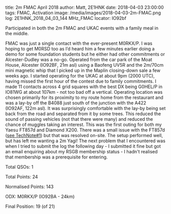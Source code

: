 title: 2m FMAC April 2018
author: Matt, 2E1HNK
date: 2018-04-03 23:00:00
tags: FMAC, Activation
image: /media/images/2018-04-03-2m-FMAC.png
log: 2E1HNK_2018_04_03_144 MHz_FMAC
locator: IO92bf


Participated in both the 2m FMAC and UKAC events with a family meal
in the middle.

FMAC was just a single contact with the ever-present
M0RKX/P. I was hoping to get M0RSD too as I’d heard him a few
minutes earlier doing a demo for some foundation students but he
either had other commitments or Alcester-Dudley was a no-go.
Operated from the car park of the Moat House, Alcester (IO92BF, 21m
asl) using a Baofeng UV5R and the 2m/70cm mini magnetic whip that I
picked up in the Maplin closing-down sale a few weeks ago. I
started operating for the UKAC at about 9pm (2000 UTC), having
missed the first hour of the contest due to family commitments. I
made 11 contacts across 4 grid squares with the best DX being
G0HEL/P in IO81WG at about 107km - not too bad off a vertical.
Operating location was chosen primarily for its proximity to my
route home from the restaurant and was a lay-by off the B4088 just
south of the junction with the A422 (IO92AF, 122m asl). It was
surprisingly comfortable with the lay-by being set back from the
road and separated from it by some trees. This reduced the sound of
passing vehicles (not that there were many) and reduced the chance
of muggles taking an interest. This was the first outing for both
my Yaesu FT857d and Diamond X200. There was a small issue with the
FT857d ([see TechNote#1][TechNote1]) but
that was resolved on-site. The setup performed well, but has left
me wanting a 2m Yagi! The next problem that I encountered was when
I tried to submit the log the following day - I submitted it fine
but got an email enquiring about my RSGB membership status - I
hadn't realised that membership was a prerequisite for entering.

Total QSOs: 1

Total Points: 24

Normalised Points: 143

ODX: M0RKX/P (IO92BA - 24km)

Final Position: 19 (of 21)

[TechNote1]: /blog/TechNote/1.html
